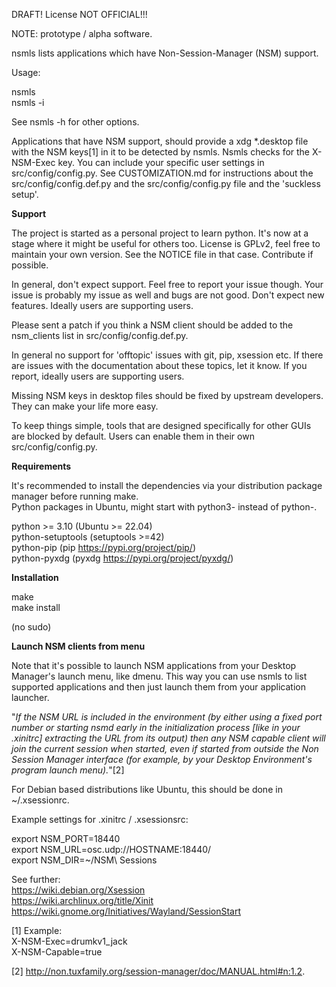DRAFT! License NOT OFFICIAL!!!


NOTE: prototype / alpha software.  


nsmls lists applications which have Non-Session-Manager (NSM) support.  

Usage:  

nsmls  
nsmls -i  

See nsmls -h for other options.  

Applications that have NSM support, should provide a xdg *.desktop file with the NSM keys[1] in it to be detected by nsmls. Nsmls checks for the X-NSM-Exec key. 
You can include your specific user settings in src/config/config.py. See CUSTOMIZATION.md for instructions about the src/config/config.def.py and the src/config/config.py file and the 'suckless setup'.  


**Support**


The project is started as a personal project to learn python. It's now at a stage where it might be useful for others too. License is GPLv2, feel free to maintain your own version. See the NOTICE file in that case. Contribute if possible.

In general, don't expect support. Feel free to report your issue though. Your issue is probably my issue as well and bugs are not good. Don't expect new features. Ideally users are supporting users.  

Please sent a patch if you think a NSM client should be added to the nsm_clients list in src/config/config.def.py.  

In general no support for 'offtopic' issues with git, pip, xsession etc. If there are issues with the documentation about these topics, let it know. If you report, ideally users are supporting users.  

Missing NSM keys in desktop files should be fixed by upstream developers. They can make your life more easy.   

To keep things simple, tools that are designed specifically for other GUIs are blocked by default. Users can enable them in their own src/config/config.py.


**Requirements**  

It's recommended to install the dependencies via your distribution package manager before running make.  
Python packages in Ubuntu, might start with python3- instead of python-.  

python >= 3.10  (Ubuntu >= 22.04)  
python-setuptools (setuptools >=42)  
python-pip (pip https://pypi.org/project/pip/)  
python-pyxdg  (pyxdg https://pypi.org/project/pyxdg/)  


**Installation**  

make  
make install 

(no sudo)  


**Launch NSM clients from menu**

Note that it's possible to launch NSM applications from your Desktop Manager's launch menu, like dmenu. This way you can use nsmls to list supported applications and then just launch them from your application launcher.


"*If the NSM URL is included in the environment (by either using a fixed port number or starting nsmd early in the initialization process [like in your .xinitrc] extracting the URL from its output) then any NSM capable client will join the current session when started, even if started from outside the Non Session Manager interface (for example, by your Desktop Environment's program launch menu).*"[2]  


For Debian based distributions like Ubuntu, this should be done in ~/.xsessionrc. 

Example settings for .xinitrc / .xsessionsrc:  

export NSM_PORT=18440  
export NSM_URL=osc.udp://HOSTNAME:18440/  
export NSM_DIR=~/NSM\ Sessions  


See further:  
https://wiki.debian.org/Xsession  
https://wiki.archlinux.org/title/Xinit  
https://wiki.gnome.org/Initiatives/Wayland/SessionStart  

[1] Example:  
X-NSM-Exec=drumkv1_jack  
X-NSM-Capable=true  

[2] http://non.tuxfamily.org/session-manager/doc/MANUAL.html#n:1.2.  


